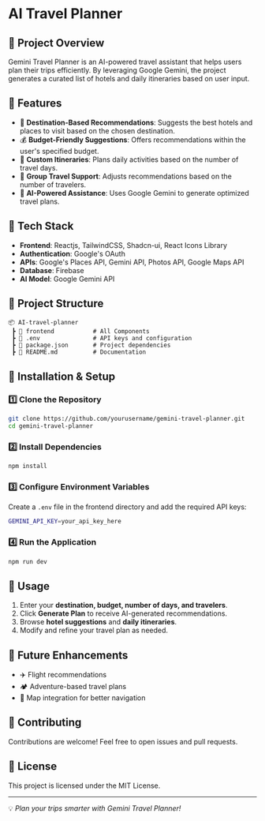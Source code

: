 # AI Travel Planner

## 📌 Project Overview
Gemini Travel Planner is an AI-powered travel assistant that helps users plan their trips efficiently. By leveraging Google Gemini, the project generates a curated list of hotels and daily itineraries based on user input.

## 🚀 Features
- 📍 **Destination-Based Recommendations**: Suggests the best hotels and places to visit based on the chosen destination.
- 💰 **Budget-Friendly Suggestions**: Offers recommendations within the user's specified budget.
- 📅 **Custom Itineraries**: Plans daily activities based on the number of travel days.
- 👥 **Group Travel Support**: Adjusts recommendations based on the number of travelers.
- 🤖 **AI-Powered Assistance**: Uses Google Gemini to generate optimized travel plans.

## 🔧 Tech Stack
- **Frontend**: Reactjs, TailwindCSS, Shadcn-ui, React Icons Library
- **Authentication**: Google's OAuth
- **APIs**: Google's Places API, Gemini API, Photos API, Google Maps API
- **Database**: Firebase
- **AI Model**: Google Gemini API

## 📂 Project Structure
```
📦 AI-travel-planner
 ┣ 📂 frontend           # All Components
 ┣ 📜 .env               # API keys and configuration
 ┣ 📜 package.json       # Project dependencies
 ┣ 📜 README.md          # Documentation
```

## 🚀 Installation & Setup
### 1️⃣ Clone the Repository
```sh
git clone https://github.com/yourusername/gemini-travel-planner.git
cd gemini-travel-planner
```

### 2️⃣ Install Dependencies
```sh
npm install
```

### 3️⃣ Configure Environment Variables
Create a `.env` file in the frontend directory and add the required API keys:
```sh
GEMINI_API_KEY=your_api_key_here
```

### 4️⃣ Run the Application
```sh
npm run dev
```

## 🎯 Usage
1. Enter your **destination, budget, number of days, and travelers**.
2. Click **Generate Plan** to receive AI-generated recommendations.
3. Browse **hotel suggestions** and **daily itineraries**.
4. Modify and refine your travel plan as needed.

## 📌 Future Enhancements
- ✈️ Flight recommendations
- 🏕️ Adventure-based travel plans
- 📍 Map integration for better navigation

## 🤝 Contributing
Contributions are welcome! Feel free to open issues and pull requests.

## 📜 License
This project is licensed under the MIT License.

---
💡 *Plan your trips smarter with Gemini Travel Planner!*

